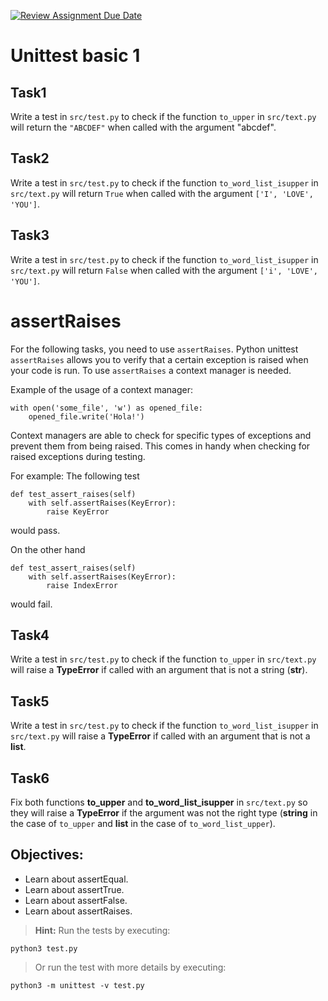 [![Review Assignment Due Date](https://classroom.github.com/assets/deadline-readme-button-24ddc0f5d75046c5622901739e7c5dd533143b0c8e959d652212380cedb1ea36.svg)](https://classroom.github.com/a/_TzFQbBb)
# Unittest basic 1


## Task1

Write a test in `src/test.py` to check if the function `to_upper` in `src/text.py` will return the `"ABCDEF"` when called with the argument "abcdef".

## Task2

Write a test in `src/test.py` to check if the function `to_word_list_isupper` in `src/text.py` will return `True` when called with the argument `['I', 'LOVE', 'YOU']`.

## Task3

Write a test in `src/test.py` to check if the function `to_word_list_isupper` in `src/text.py` will return `False` when called with the argument `['i', 'LOVE', 'YOU']`.

# assertRaises

For the following tasks, you need to use `assertRaises`. Python unittest `assertRaises` allows you to verify that a certain exception is raised when your code is run. To use `assertRaises` a context manager is needed.

Example of the usage of a context manager:

```
with open('some_file', 'w') as opened_file:
    opened_file.write('Hola!')
```
Context managers are able to check for specific types of exceptions and prevent them from being raised. This comes in handy when checking for raised exceptions during testing.

For example:
The following test 
```
def test_assert_raises(self)
    with self.assertRaises(KeyError):
        raise KeyError
```
would pass.

On the other hand
```
def test_assert_raises(self)
    with self.assertRaises(KeyError):
        raise IndexError
```
would fail.    


## Task4

Write a test in `src/test.py` to check if the function `to_upper` in `src/text.py` will raise a **TypeError** if called with an argument that is not a string (**str**).

## Task5

Write a test in `src/test.py` to check if the function `to_word_list_isupper` in `src/text.py` will raise a **TypeError** if called with an argument that is not a **list**.

## Task6

Fix both functions **to_upper** and **to_word_list_isupper** in `src/text.py` so they will raise a **TypeError** if the argument was not the right type (**string** in the case of `to_upper` and **list** in the case of `to_word_list_upper`).


## Objectives:
- Learn about assertEqual.
- Learn about assertTrue.
- Learn about assertFalse.
- Learn about assertRaises.

> **Hint:** Run the tests by executing:

    python3 test.py

> Or run the test with more details by executing:

    python3 -m unittest -v test.py
